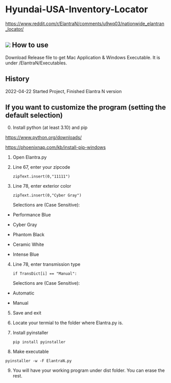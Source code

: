 # Hyundai-USA-Inventory-Locator
https://www.reddit.com/r/ElantraN/comments/u9wq03/nationwide_elantran_locator/ 

![](https://github.com/translucentfocus/Hyundai-USA-Inventory-Locator/blob/patch-2/ElantraN/.idea/fig.png)
How to use
-------------

Download Release file to get Mac Application & Windows Executable. It is under /ElantraN/Executables.

History
-------------

2022-04-22 Started Project, Finished Elantra N version

## If you want to customize the program (setting the default selection)

0. Install python (at least 3.10) and pip

https://www.python.org/downloads/

https://phoenixnap.com/kb/install-pip-windows

1. Open Elantra.py

2. Line 67, enter your zipcode
   
   ```
   zipText.insert(0,"11111")
   ```

3. Line 78, enter exterior color
   
   ```
   zipText.insert(0,"Cyber Gray")
   ```
   
   Selections are (Case Sensitive):
* Performance Blue

* Cyber Gray

* Phantom Black

* Ceramic White

* Intense Blue
4. Line 78, enter transmission type
   
   ```
   if TransDict[i] == "Manual":
   ```
   
   Selections are (Case Sensitive):
* Automatic

* Manual
5. Save and exit

6. Locate your termial to the folder where Elantra.py is.

7. Install pyinstaller
   
   ```
   pip install pyinstaller
   ```

8. Make executable

```
pyinstaller -w -F ElantraN.py
```

9. You will have your working program under dist folder. You can erase the rest.
